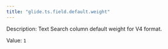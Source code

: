 ```yaml
---
title: "glide.ts.field.default.weight"
---
```


Description: Text Search column default weight for V4 format.

Value: `1`